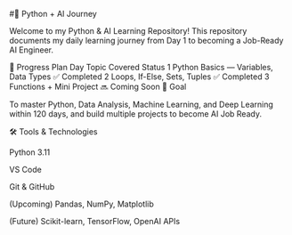 #🧠 Python + AI Journey

Welcome to my Python & AI Learning Repository!
This repository documents my daily learning journey from Day 1 to becoming a Job-Ready AI Engineer.

📅 Progress Plan
Day	Topic Covered	Status
1	Python Basics — Variables, Data Types	✅ Completed
2	Loops, If-Else, Sets, Tuples	✅ Completed
3	Functions + Mini Project	🔜 Coming Soon
🚀 Goal

To master Python, Data Analysis, Machine Learning, and Deep Learning within 120 days,
and build multiple projects to become AI Job Ready.

🛠 Tools & Technologies

Python 3.11

VS Code

Git & GitHub

(Upcoming) Pandas, NumPy, Matplotlib

(Future) Scikit-learn, TensorFlow, OpenAI APIs
